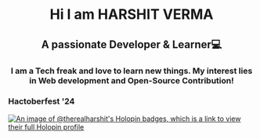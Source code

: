<h1 align="center">Hi I am HARSHIT VERMA</h1>
<h2 align="center">A passionate Developer & Learner💻</h3>
<h3 align="center">I am a Tech freak and love to learn new things. My interest lies in Web development and Open-Source Contribution! </h4>
<h3 align="left">Hactoberfest '24</h3>

[![An image of @therealharshit's Holopin badges, which is a link to view their full Holopin profile](https://holopin.me/therealharshit)](https://holopin.io/@therealharshit)
